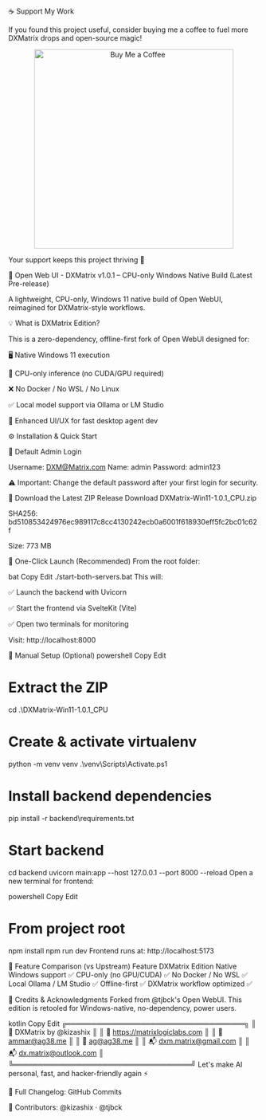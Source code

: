 ☕ Support My Work


If you found this project useful, consider buying me a coffee to fuel more DXMatrix drops and open-source magic!


<p align="center"> <a href="https://buymeacoffee.com/dxmatrix" target="_blank"> <img width="400" height="400" alt="Buy Me a Coffee" src="https://github.com/user-attachments/assets/96ddfefc-b500-49cf-9ca7-dc8e8d1ff03d" /> </a> </p>


Your support keeps this project thriving 💜


🚀 Open Web UI - DXMatrix v1.0.1 – CPU-only Windows Native Build (Latest Pre-release)

A lightweight, CPU-only, Windows 11 native build of Open WebUI, reimagined for DXMatrix-style workflows.

💡 What is DXMatrix Edition?

This is a zero-dependency, offline-first fork of Open WebUI designed for:

🖥️ Native Windows 11 execution

🧩 CPU-only inference (no CUDA/GPU required)

❌ No Docker / No WSL / No Linux

✅ Local model support via Ollama or LM Studio

🧬 Enhanced UI/UX for fast desktop agent dev

⚙️ Installation & Quick Start

🔐 Default Admin Login

Username: DXM@Matrix.com
Name: admin
Password: admin123

⚠️ Important: Change the default password after your first login for security.

🔗 Download the Latest ZIP Release
Download DXMatrix-Win11-1.0.1_CPU.zip

SHA256: bd510853424976ec989117c8cc4130242ecb0a6001f618930eff5fc2bc01c62f

Size: 773 MB

🚀 One-Click Launch (Recommended)
From the root folder:

bat
Copy
Edit
./start-both-servers.bat
This will:

✅ Launch the backend with Uvicorn

✅ Start the frontend via SvelteKit (Vite)

✅ Open two terminals for monitoring

Visit: http://localhost:8000

🧰 Manual Setup (Optional)
powershell
Copy
Edit
# Extract the ZIP
cd .\DXMatrix-Win11-1.0.1_CPU

# Create & activate virtualenv
python -m venv venv
.\venv\Scripts\Activate.ps1

# Install backend dependencies
pip install -r backend\requirements.txt

# Start backend
cd backend
uvicorn main:app --host 127.0.0.1 --port 8000 --reload
Open a new terminal for frontend:

powershell
Copy
Edit
# From project root
npm install
npm run dev
Frontend runs at: http://localhost:5173

🧪 Feature Comparison (vs Upstream)
Feature	DXMatrix Edition
Native Windows support	✅
CPU-only (no GPU/CUDA)	✅
No Docker / No WSL	✅
Local Ollama / LM Studio	✅
Offline-first	✅
DXMatrix workflow optimized	✅

👥 Credits & Acknowledgments
Forked from @tjbck's Open WebUI. This edition is retooled for Windows-native, no-dependency, power users.

kotlin
Copy
Edit
╔════════════════════════════════════╗
║        🧠 DXMatrix by @kizashix    ║
║ 💜 https://matrixlogiclabs.com     ║
║ 📩 ammar@ag38.me                   ║
║ 📩 ag@ag38.me                      ║
║ 📬 dxm.matrix@gmail.com            ║
║ 📬 dx.matrix@outlook.com           ║
╚════════════════════════════════════╝
Let's make AI personal, fast, and hacker-friendly again ⚡

📜 Full Changelog:
GitHub Commits

👥 Contributors:
@kizashix · @tjbck
